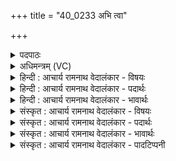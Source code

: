 +++
title = "40_0233 अभि त्वा"

+++
<details><summary>पदपाठः</summary>

अ꣣भि꣢। त्वा꣣। शूर। नोनुमः। अ꣡दु꣢ग्धाः। अ। दु꣣ग्धाः। इव। धेन꣡वः꣢। ई꣡शा꣢꣯नम्। अ꣣स्य꣢। ज꣡ग꣢꣯तः। स्व꣣र्दृ꣡श꣢म्। स्वः꣣। दृ꣡श꣢꣯म्। ई꣡शा꣢꣯नम्। इ꣣न्द्र। तस्थु꣡षः꣢। २३३।
</details>

<details><summary>अधिमन्त्रम् (VC)</summary>

- इन्द्रः
- वसिष्ठो मैत्रावरुणिः
- बृहती
- मध्यमः
- ऐन्द्रं काण्डम्
</details>

<details><summary>हिन्दी : आचार्य रामनाथ वेदालंकार - विषयः</summary>

प्रथम मन्त्र में गुणवर्णनपूर्वक परमात्मा की स्तुति की गयी है।
</details>

<details><summary>हिन्दी : आचार्य रामनाथ वेदालंकार - पदार्थः</summary>

पदार्थान्वय -  हे (शूर) विक्रमशाली (इन्द्र) परमैश्वर्यवान् जगदीश्वर ! (अस्य) इस सामने दिखाई देनेवाले (जगतः) जंगम के (ईशानम्) अधीश्वर और (तस्थुषः) स्थावर के (ईशानम्) अधीश्वर, (स्वर्दृशम्) मोक्ष-सुख का दर्शन करानेवाले (त्वा अभि) आपको लक्ष्य करके, हम प्रजाजन (अदुग्धाः धेनवः इव) न दोही गयीं गायों के समान, अर्थात् न दोही गयीं गायें जैसे अपने बछड़े को देखकर उसे दूध पिलाने के लिए रँभाती हैं, वैसे (नोनुमः) अतिशय बारम्बार आपकी स्तुति कर रहे हैं। आप हमारे लिए वैसे ही प्रिय हैं, जैसे गाय को बछड़ा प्यारा होता है, यह यहाँ ध्वनित हो रहा है ॥१॥ इस मन्त्र में उपमालङ्कार है ॥१॥
</details>

<details><summary>हिन्दी : आचार्य रामनाथ वेदालंकार - भावार्थः</summary>

भावार्थ -  जैसे गौएँ बछड़े को अपना दूध पिलाकर बदले में सुख प्राप्त करती हैं, वैसे ही मनुष्यों को चाहिए कि परमेश्वर से प्रीति जोड़कर सब प्रकार के अभ्युदय एवं निःश्रेयस का सुख प्राप्त करें ॥१॥
</details>

<details><summary>संस्कृत : आचार्य रामनाथ वेदालंकार - विषयः</summary>

अथ गुणवर्णनपूर्वकं परमात्मानं स्तौति।
</details>

<details><summary>संस्कृत : आचार्य रामनाथ वेदालंकार - पदार्थः</summary>

पदार्थान्वय -  हे (शूर) विक्रमशालिन् (इन्द्र) परमैश्वर्यवन् जगदीश्वर ! (अस्य) एतस्य पुरो दृश्यमानस्य (जगतः) जङ्गमस्य। जगत् जङ्गमम्। निरु० ९।१३। (ईशानम्) अधीश्वरम्, (तस्थुषः) स्थावरस्य, ष्ठा गतिनिवृत्तौ, लिटः क्वसुः, तस्थिवान्। षष्ठ्येकवचने तस्थुषः। (ईशानम्) अधीश्वरम्, (स्वर्दृशम्२) मोक्षसुखस्य दर्शयितारम् (त्वा अभि) त्वामभिलक्ष्य, वयं प्रजाः (अदुग्धाः धेनवः३ इव) दोहनमप्राप्ता गाव इव, अदुग्धा धेनवो यथा वत्सं दृष्ट्वा पयः पाययितुं हम्भारवं कुर्वन्ति तथेत्यर्थः, (नोनुमः) अतिशयेन पुनः पुनः स्तुमः। णु स्तुतौ इत्यस्य यङ्लुकि प्रयोगः। अत्र त्वमस्मदीयो वत्सवत् प्रिय इति ध्वन्यते ॥१॥४ अत्रोपमालङ्कारः ॥१॥
</details>

<details><summary>संस्कृत : आचार्य रामनाथ वेदालंकार - भावार्थः</summary>

भावार्थ -  यथा धेनवो वत्सं स्वकीयं पयः पाययित्वा विनिमयेन सुखं गृह्णन्ति, तथैव मनुष्यैः परमेश्वरेण सह प्रीतिं संयोज्य सर्वविधमाभ्युदयिकं नैःश्रेयसं च सुखं प्राप्तव्यम् ॥१॥
</details>

<details><summary>संस्कृत : आचार्य रामनाथ वेदालंकार - पादटिप्पनी</summary>

टिप्पनी -   १. ऋ० ७।३२।२२, य० २७।३५, अथ० २०।१२१।१, साम० ६८०। २. स्वर्दृशम्। स्वः आदित्यः, तमिव यः पश्यति सः स्वर्दृक्। आदित्यमिव सर्वस्य जगतः द्रष्टारमित्यर्थः—इति वि०। स्वर्दृशं सर्वदृशम्—इति भ०, सा०। सुखेन द्रष्टुं योग्यम् इति ऋ० ७।३२।२२ भाष्ये, स्वः सुखं दृश्यते यस्मात् इति च ऋ० ३।२।१४ भाष्ये द०। ३. अचिरप्रसूता गावः धेनुशब्देनोच्यन्ते। ताः यथा आत्मीयं वत्सं स्नेहार्द्रेण मनसा हुंकारादिभिरभिनन्दति तद्वत् स्तुम इत्यर्थः—इति वि०। यथा अदुग्धा धेनवः क्षीरपूर्णोधस्त्वेन वर्तन्ते तद्वत् सोमपूर्णचमसत्वेन वर्तमाना वयम्—इति सा०। ४. दयानन्दर्षिर्मन्त्रमिमम् ऋग्भाष्ये परमेश्वरपक्षे यजुर्भाष्ये च राजपक्षे व्याचष्टे।
</details>